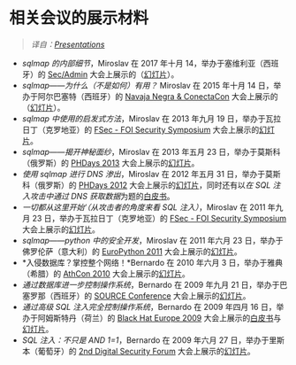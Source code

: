 # 相关会议的展示材料

> *译自：[Presentations](https://github.com/sqlmapproject/sqlmap/wiki/Presentations)*

* *sqlmap 的内部细节*，Miroslav 在 2017 年十月 14，举办于塞维利亚（西班牙）的 [Sec/Admin](https://www.secadmin.es/) 大会上展示的（[幻灯片](https://www.slideshare.net/stamparm/sqlmap-internals)）。
* *sqlmap——为什么（不是如何）有用？* Miroslav 在 2015 年十月 14 日，举办于阿尔巴塞特（西班牙）的 [Navaja Negra & ConectaCon](http://navajanegra.com/) 大会上展示的（[幻灯片](http://www.slideshare.net/stamparm/sqlmap-why-not-how-it-works-53947145)）。
* *sqlmap 中使用的启发式方法*，Miroslav 在 2013 年九月 19 日，举办于瓦拉日丁（克罗地亚）的 [FSec - FOI Security Symposium](http://fsec.foi.hr/) 大会上展示的[幻灯片](http://www.slideshare.net/stamparm/f-sec-2013miroslavstamparheuristicmethodsusedinsqlmap)。
* *sqlmap——揭开神秘面纱*，Miroslav 在 2013 年五月 23 日，举办于莫斯科（俄罗斯）的 [PHDays 2013](http://www.phdays.com/) 大会上展示的[幻灯片](http://www.slideshare.net/stamparm/ph-days-2013miroslavstamparsqlmapunderthehood)。
* *使用 sqlmap 进行 DNS 渗出*，Miroslav 在 2012 年五月 31 日，举办于莫斯科（俄罗斯）的 [PHDays 2012](http://www.phdays.com/) 大会上展示的[幻灯片](http://www.slideshare.net/stamparm/dns-exfiltration-using-sqlmap-13163281)，同时还有以*在 SQL 注入攻击中通过 DNS 获取数据*为题的[白皮书](http://www.slideshare.net/stamparm/ph-days-2012miroslavstampardataretrievaloverdnsinsqlinjectionattackspaper)。
* *一切都从这里开始‘（从攻击者的角度来看 SQL 注入）*，Miroslav 在 2011 年九月 23 日，举办于瓦拉日丁（克罗地亚）的 [FSec - FOI Security Symposium](http://fsec.foi.hr/) 大会上展示的[幻灯片](http://www.slideshare.net/stamparm/f-sec-2011miroslavstamparitallstartswiththesinglequote-9311238)。
* *sqlmap——python 中的安全开发*，Miroslav 在 2011 年六月 23 日，举办于佛罗伦萨（意大利）的 [EuroPython 2011](http://ep2011.europython.eu/) 大会上展示的[幻灯片](http://www.slideshare.net/stamparm/euro-python-2011miroslavstamparsqlmapsecuritydevelopmentinpython)。
* *入侵数据库？掌控整个网络！*Bernardo 在 2010 年六月 3 日，举办于雅典（希腊）的 [AthCon 2010](http://www.athcon.org/archive.php) 大会上展示的[幻灯片](http://www.slideshare.net/inquis/ath-con-2010bernardodamelegotdbownnet)。
* *通过数据库进一步控制操作系统*，Bernardo 在 2009 年九月 21 日，举办于巴塞罗那（西班牙）的 [SOURCE Conference](http://www.sourceconference.com/archive/) 大会上展示的[幻灯片](http://www.slideshare.net/inquis/expanding-the-control-over-the-operating-system-from-the-database)。
* *通过高级 SQL 注入完全控制操作系统*，Bernardo 在 2009 年四月 16 日，举办于阿姆斯特丹（荷兰）的 [Black Hat Europe 2009](https://www.blackhat.com/html/bh-europe-09/bh-eu-09-main.html) 大会上展示的[白皮书](http://www.slideshare.net/inquis/advanced-sql-injection-to-operating-system-full-control-whitepaper-4633857)与[幻灯片](http://www.slideshare.net/inquis/advanced-sql-injection-to-operating-system-full-control-slides)。
* *SQL 注入：不只是 AND 1=1*，Bernardo 在 2009 年六月 27 日，举办于里斯本（葡萄牙）的 [2nd Digital Security Forum](https://www.gitbook.com/book/octobug/sqlmap-wiki-zhcn/edit#) 大会上展示的[幻灯片](http://www.slideshare.net/inquis/sql-injection-not-only-and-11-updated)。
